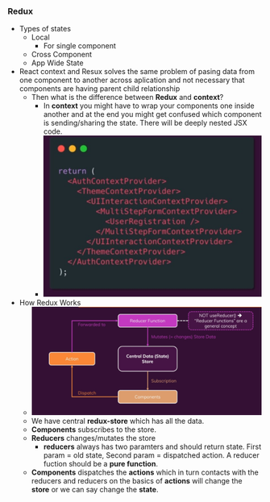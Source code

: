 ### Redux
- Types of states
  - Local
    - For single component
  - Cross Component
  - App Wide State
- React context and Resux solves the same problem of pasing data from one component to another across aplication and not necessary that components are having parent child relationship
  - Then what is the difference between **Redux** and **context**?
    - In **context** you might have to wrap your components one inside another and at the end you might get confused which component is sending/sharing the state. There will be deeply nested JSX code.
    - <img src='./context-complexity.jpg'>
- How Redux Works
  - <img src='./redux-flow.jpg'>
  - We have central **redux-store** which has all the data.
  - **Components** subscribes to the store.
  - **Reducers** changes/mutates the store
    - **reducers** always has two paramters and should return state. First param = old state, Second param = dispatched action. A reducer fuction should be a **pure function**.
  - **Components** dispatches the **actions** which in turn contacts with the reducers and reducers on the basics of **actions** will change the **store** or we can say change the **state**.
